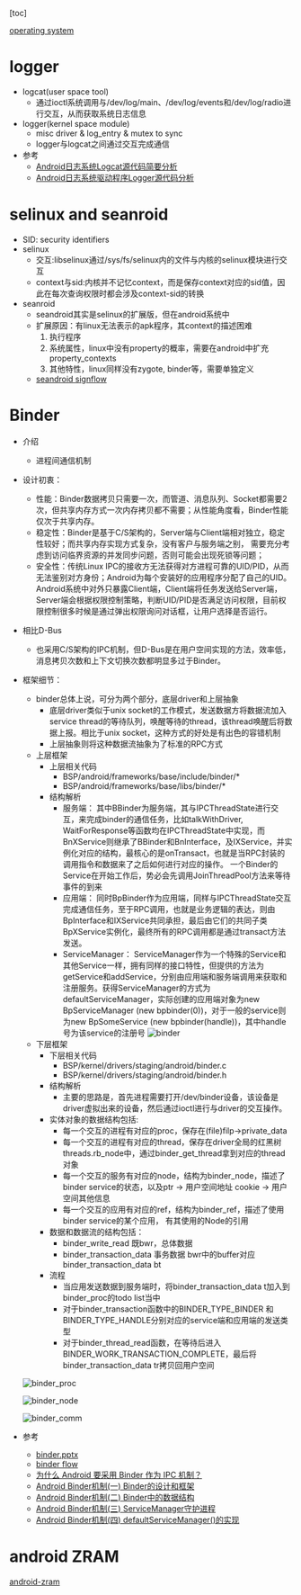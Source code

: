 
[toc]

[operating system](./operating_system.md)

# logger

* logcat(user space tool)
    * 通过ioctl系统调用与/dev/log/main、/dev/log/events和/dev/log/radio进行交互，从而获取系统日志信息
* logger(kernel space module)
    * misc driver & log_entry & mutex to sync
    * logger与logcat之间通过交互完成通信
* 参考
    * [Android日志系统Logcat源代码简要分析](https://blog.csdn.net/luoshengyang/article/details/6606957)
    * [Android日志系统驱动程序Logger源代码分析](https://blog.csdn.net/luoshengyang/article/details/6595744)

# selinux and seanroid
* SID: security identifiers
* selinux
    * 交互:libselinux通过/sys/fs/selinux内的文件与内核的selinux模块进行交互
    * context与sid:内核并不记忆context，而是保存context对应的sid值，因此在每次查询权限时都会涉及context-sid的转换
* seanroid
    * seandroid其实是selinux的扩展版，但在android系统中
    * 扩展原因：有linux无法表示的apk程序，其context的描述困难
        1. 执行程序
        2. 系统属性，linux中没有property的概率，需要在android中扩充property_contexts
        3. 其他特性，linux同样没有zygote, binder等，需要单独定义
    * [seandroid signflow](./data/android/seandroid-signflow.txt)

# Binder
* 介绍
    * 进程间通信机制
* 设计初衷：
    * 性能：Binder数据拷贝只需要一次，而管道、消息队列、Socket都需要2次，但共享内存方式一次内存拷贝都不需要；从性能角度看，Binder性能仅次于共享内存。
    * 稳定性：Binder是基于C/S架构的，Server端与Client端相对独立，稳定性较好；而共享内存实现方式复杂，没有客户与服务端之别， 需要充分考虑到访问临界资源的并发同步问题，否则可能会出现死锁等问题；
    * 安全性：传统Linux IPC的接收方无法获得对方进程可靠的UID/PID，从而无法鉴别对方身份；Android为每个安装好的应用程序分配了自己的UID。Android系统中对外只暴露Client端，Client端将任务发送给Server端，Server端会根据权限控制策略，判断UID/PID是否满足访问权限，目前权限控制很多时候是通过弹出权限询问对话框，让用户选择是否运行。
* 相比D-Bus
    * 也采用C/S架构的IPC机制，但D-Bus是在用户空间实现的方法，效率低，消息拷贝次数和上下文切换次数都明显多过于Binder。
* 框架细节：
    * binder总体上说，可分为两个部分，底层driver和上层抽象
        * 底层driver类似于unix socket的工作模式，发送数据方将数据流加入service thread的等待队列，唤醒等待的thread，该thread唤醒后将数据上报。相比于unix socket，这种方式的好处是有出色的容错机制
        * 上层抽象则将这种数据流抽象为了标准的RPC方式
    * 上层框架
        * 上层相关代码
            * BSP/android/frameworks/base/include/binder/*
            * BSP/android/frameworks/base/libs/binder/*
        * 结构解析
            * 服务端： 其中BBinder为服务端，其与IPCThreadState进行交互，来完成binder的通信任务，比如talkWithDriver, WaitForResponse等函数均在IPCThreadState中实现，而BnXService则继承了BBinder和BnInterface，及IXService，并实例化对应的结构，最核心的是onTransact，也就是当RPC封装的调用指令和数据来了之后如何进行对应的操作。 一个Binder的Service在开始工作后，势必会先调用JoinThreadPool方法来等待事件的到来
            * 应用端： 同时BpBinder作为应用端，同样与IPCThreadState交互完成通信任务，至于RPC调用，也就是业务逻辑的表达，则由BpInterface和IXService共同承担，最后由它们的共同子类BpXService实例化，最终所有的RPC调用都是通过transact方法发送。
            * ServiceManager： ServiceManager作为一个特殊的Service和其他Service一样，拥有同样的接口特性，但提供的方法为getService和addService，分别由应用端和服务端调用来获取和注册服务。获得ServiceManager的方式为defaultServiceManager，实际创建的应用端对象为new BpServiceManager (new bpbinder(0))，对于一般的service则为new BpSomeService (new bpbinder(handle))，其中handle号为该service的注册号
        ![binder](./data/android/binder.png)
    * 下层框架
        * 下层相关代码
            * BSP/kernel/drivers/staging/android/binder.c
            * BSP/kernel/drivers/staging/android/binder.h
        * 结构解析
            * 主要的思路是，首先进程需要打开/dev/binder设备，该设备是driver虚拟出来的设备，然后通过ioctl进行与driver的交互操作。
        * 实体对象的数据结构包括:
            * 每一个交互的进程有对应的proc，保存在(file)filp->private_data
            * 每一个交互的进程有对应的thread，保存在driver全局的红黑树threads.rb_node中，通过binder_get_thread拿到对应的thread对象
            * 每一个交互的服务有对应的node，结构为binder_node，描述了binder service的状态，以及ptr -> 用户空间地址 cookie -> 用户空间其他信息
            * 每一个交互的应用有对应的ref，结构为binder_ref，描述了使用binder service的某个应用， 有其使用的Node的引用
        * 数据和数据流的结构包括：
            * binder_write_read 既bwr，总体数据
            * binder_transaction_data 事务数据 bwr中的buffer对应binder_transaction_data bt
        * 流程
            * 当应用发送数据到服务端时，将binder_transaction_data t加入到binder_proc的todo list当中
            * 对于binder_transaction函数中的BINDER_TYPE_BINDER 和 BINDER_TYPE_HANDLE分别对应的service端和应用端的发送类型
            * 对于binder_thread_read函数，在等待后进入BINDER_WORK_TRANSACTION_COMPLETE，最后将binder_transaction_data  tr拷贝回用户空间



    ![binder_proc](./data/android/binder_proc.jpg)

    ![binder_node](./data/android/binder_node.jpg)

    ![binder_comm](./data/android/binder_comm.jpg)
* 参考
    * [binder.pptx](./data/android/binder.pptx)
    * [binder flow](./data/android/)
    * [为什么 Android 要采用 Binder 作为 IPC 机制？](https://www.zhihu.com/question/39440766)
    * [Android Binder机制(一) Binder的设计和框架](http://wangkuiwu.github.io/2014/09/01/Binder-Introduce/)
    * [Android Binder机制(二) Binder中的数据结构](http://wangkuiwu.github.io/2014/09/02/Binder-Datastruct/)
    * [Android Binder机制(三) ServiceManager守护进程](http://wangkuiwu.github.io/2014/09/03/Binder-ServiceManager-Daemon/)
    * [Android Binder机制(四) defaultServiceManager()的实现](http://wangkuiwu.github.io/2014/09/04/Binder-defaultServiceManager/)

# android ZRAM

[android-zram](./android/zram.md)




